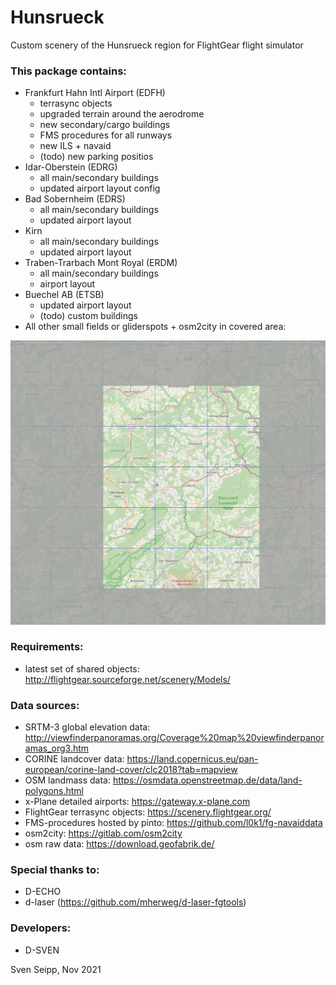 # Hunsrueck
Custom scenery of the Hunsrueck region for FlightGear flight simulator

### This package contains:
* Frankfurt Hahn Intl Airport (EDFH)
	* terrasync objects
	* upgraded terrain around the aerodrome
	* new secondary/cargo buildings
	* FMS procedures for all runways
	* new ILS + navaid
	* (todo) new parking positios
* Idar-Oberstein (EDRG)
	* all main/secondary buildings
	* updated airport layout config
* Bad Sobernheim (EDRS)
	* all main/secondary buildings
	* updated airport layout
* Kirn
	* all main/secondary buildings
	* updated airport layout
* Traben-Trarbach Mont Royal (ERDM)
	* all main/secondary buildings
	* airport layout
* Buechel AB (ETSB)
	* updated airport layout
	* (todo) custom buildings
* All other small fields or gliderspots + osm2city in covered area:
    
![Coverage](coverage.jpg)

### Requirements:

* latest set of shared objects:
	http://flightgear.sourceforge.net/scenery/Models/
        
### Data sources:

* SRTM-3 global elevation data:
	http://viewfinderpanoramas.org/Coverage%20map%20viewfinderpanoramas_org3.htm
* CORINE landcover data:
	https://land.copernicus.eu/pan-european/corine-land-cover/clc2018?tab=mapview
* OSM landmass data:
	https://osmdata.openstreetmap.de/data/land-polygons.html
* x-Plane detailed airports:
	https://gateway.x-plane.com
* FlightGear terrasync objects:
	https://scenery.flightgear.org/
* FMS-procedures hosted by pinto:
	https://github.com/l0k1/fg-navaiddata
* osm2city:
	https://gitlab.com/osm2city
* osm raw data:
	https://download.geofabrik.de/

### Special thanks to:

* D-ECHO
* d-laser (https://github.com/mherweg/d-laser-fgtools)
    

### Developers:

* D-SVEN


Sven Seipp, Nov 2021
